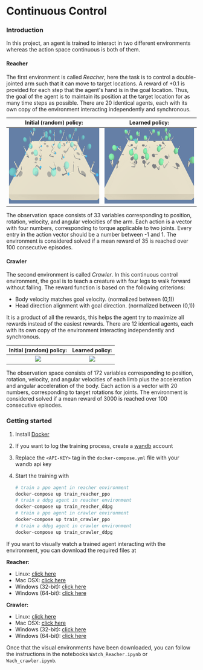 
# Continuous Control

### Introduction

In this project, an agent is trained to interact in two different environments whereas the action space continuous is both of them. 

#### Reacher

The first environment is called *Reacher*, here the task is to control a double-jointed arm such that it can move to target locations. A reward of +0.1 is provided for each step that the agent's hand is in the goal location. Thus, the goal of the agent is to maintain its position at the target location for as many time steps as possible. There are 20 identical agents, each with its own copy of the environment interacting independently and synchronous.

|                   Initial (random) policy:                   |                       Learned policy:                        |
| :----------------------------------------------------------: | :----------------------------------------------------------: |
| <img src="imgs\initial_reacher.gif" style="height:200px;" /> | <img src="imgs\trained_reacher.gif"  style="height:200px;" /> |

The observation space consists of 33 variables corresponding to position, rotation, velocity, and angular velocities of the arm. Each action is a vector with four numbers, corresponding to torque applicable to two joints. Every entry in the action vector should be a number between -1 and 1. The environment is considered solved if a mean reward of 35 is reached over 100 consecutive episodes.

#### Crawler

The second environment is called *Crawler*.  In this continuous control environment, the goal is to teach a creature with four legs to walk forward without falling.  The reward function is based on the following criterions:

- Body velocity matches goal velocity. (normalized between (0,1))
- Head direction alignment with goal direction. (normalized between (0,1))

It is a product of all the rewards, this helps the agent try to maximize all rewards instead of the easiest rewards. There are 12 identical agents, each with its own copy of the environment interacting independently and synchronous.

|        Initial (random) policy:         |               Learned policy:               |
| :-------------------------------------: | :-----------------------------------------: |
| <img src="imgs\initial_crawler.gif"  /> | <img src="imgs\trained_crawler.gif"  /> |

The observation space consists of 172 variables corresponding to position, rotation, velocity, and angular velocities of each limb plus the acceleration and angular acceleration of the body. Each action is a vector with 20 numbers, corresponding to target rotations for joints. The environment is considered solved if a mean reward of 3000 is reached over 100 consecutive episodes.

### Getting started

1. Install [Docker](https://docs.docker.com/get-docker/)

2. If you want to log the training process, create a [wandb](https://wandb.ai/site) account

3. Replace the `<API-KEY>` tag in the `docker-compose.yml` file with your wandb api key

4. Start the training with 

   ``` bash
   # train a ppo agent in reacher environment
   docker-compose up train_reacher_ppo
   # train a ddpg agent in reacher environment
   docker-compose up train_reacher_ddpg
   # train a ppo agent in crawler environment
   docker-compose up train_crawler_ppo
   # train a ddpg agent in crawler environment
   docker-compose up train_crawler_ddpg
   ```

If you want to visually watch a trained agent interacting with the environment, you can download the required files at

**Reacher:**

- Linux: [click here](https://s3-us-west-1.amazonaws.com/udacity-drlnd/P2/Reacher/Reacher_Linux.zip)
- Mac OSX: [click here](https://s3-us-west-1.amazonaws.com/udacity-drlnd/P2/Reacher/Reacher.app.zip)
- Windows (32-bit): [click here](https://s3-us-west-1.amazonaws.com/udacity-drlnd/P2/Reacher/Reacher_Windows_x86.zip)
- Windows (64-bit): [click here](https://s3-us-west-1.amazonaws.com/udacity-drlnd/P2/Reacher/Reacher_Windows_x86_64.zip)

**Crawler:**

- Linux: [click here](https://s3-us-west-1.amazonaws.com/udacity-drlnd/P2/Crawler/Crawler_Linux.zip)
- Mac OSX: [click here](https://s3-us-west-1.amazonaws.com/udacity-drlnd/P2/Crawler/Crawler.app.zip)
- Windows (32-bit): [click here](https://s3-us-west-1.amazonaws.com/udacity-drlnd/P2/Crawler/Crawler_Windows_x86.zip)
- Windows (64-bit): [click here](https://s3-us-west-1.amazonaws.com/udacity-drlnd/P2/Crawler/Crawler_Windows_x86_64.zip)

Once that the visual environments have been downloaded, you can follow the instructions in the notebooks `Watch_Reacher.ipynb` or `Wach_crawler.ipynb`.
